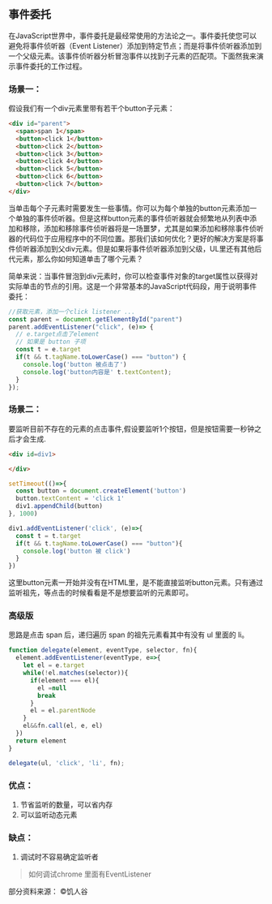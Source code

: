 ## 事件委托
在JavaScript世界中，事件委托是最经常使用的方法论之一。事件委托使您可以避免将事件侦听器（Event Listener）添加到特定节点；而是将事件侦听器添加到一个父级元素。该事件侦听器分析冒泡事件以找到子元素的匹配项。下面然我来演示事件委托的工作过程。
### 场景一：
假设我们有一个div元素里带有若干个button子元素：
```html
<div id="parent">
  <span>span 1</span>
  <button>click 1</button>
  <button>click 2</button>
  <button>click 3</button>
  <button>click 4</button>
  <button>click 5</button>
  <button>click 6</button>
  <button>click 7</button>
</div>
```
当单击每个子元素时需要发生一些事情。你可以为每个单独的button元素添加一个单独的事件侦听器。但是这样button元素的事件侦听器就会频繁地从列表中添加和移除，添加和移除事件侦听器将是一场噩梦，尤其是如果添加和移除事件侦听器的代码位于应用程序中的不同位置。那我们该如何优化？更好的解决方案是将事件侦听器添加到父div元素。但是如果将事件侦听器添加到父级，UL里还有其他后代元素，那么你如何知道单击了哪个元素？

简单来说：当事件冒泡到div元素时，你可以检查事件对象的target属性以获得对实际单击的节点的引用。这是一个非常基本的JavaScript代码段，用于说明事件委托：
```js
//获取元素，添加一个click listener ... 
const parent = document.getElementById("parent")
parent.addEventListener("click", (e)=> {
  // e.target点击了element
  // 如果是 button 子项
  const t = e.target
  if(t && t.tagName.toLowerCase() === "button") {
    console.log('button 被点击了')
    console.log('button内容是' t.textContent);
  }
});
```

### 场景二：
要监听目前不存在的元素的点击事件,假设要监听1个按钮，但是按钮需要一秒钟之后才会生成.
```html
<div id=div1>

</div>
```
```js
setTimeout(()=>{
  const button = document.createElement('button')
  button.textContent = 'click 1'
  div1.appendChild(button)
}, 1000)

div1.addEventListener('click', (e)=>{
  const t = t.target
  if(t && t.tagName.toLowerCase() === "button"){
    console.log('button 被 click')
  }
})
```
这里button元素一开始并没有在HTML里，是不能直接监听button元素。只有通过监听祖先，等点击的时候看看是不是想要监听的元素即可。
### 高级版
思路是点击 span 后，递归遍历 span 的祖先元素看其中有没有 ul 里面的 li。
```js
function delegate(element, eventType, selector, fn){
  element.addEventListener(eventType, e=>{
    let el = e.target
    while(!el.matches(selector)){
      if(element === el){
        el =null
        break
      }
      el = el.parentNode
    }
    el&&fn.call(el, e, el)
  })
  return element
}

delegate(ul, 'click', 'li', fn);
```
### 优点：
1. 节省监听的数量，可以省内存
2. 可以监听动态元素
### 缺点：
1. 调试时不容易确定监听者
> 如何调试chrome 里面有EventListener

部分资料来源： &copy;饥人谷
